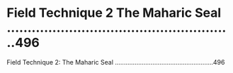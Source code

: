 # Field Technique 2 The Maharic Seal .......................................................496

Field Technique 2: The Maharic Seal .......................................................496